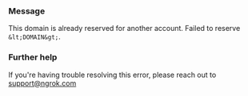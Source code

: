 
### Message
This domain is already reserved for another account. Failed to reserve `&lt;DOMAIN&gt;`.

### Further help
If you're having trouble resolving this error, please reach out to [support@ngrok.com](mailto:support@ngrok.com?subject=Help%20with%20ERR_NGROK_414)

